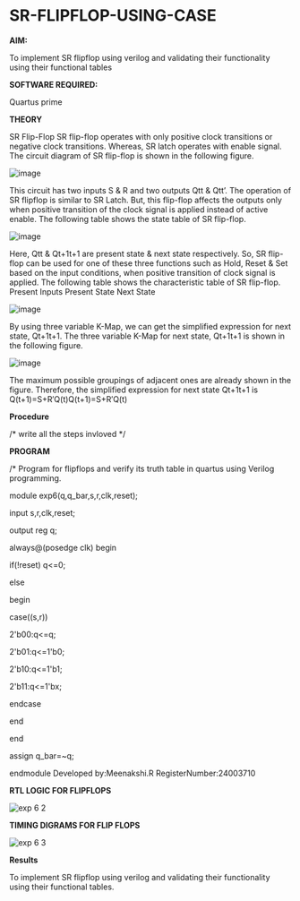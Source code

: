 # SR-FLIPFLOP-USING-CASE

**AIM:**

To implement  SR flipflop using verilog and validating their functionality using their functional tables

**SOFTWARE REQUIRED:**

Quartus prime

**THEORY**

SR Flip-Flop SR flip-flop operates with only positive clock transitions or negative clock transitions. Whereas, SR latch operates with enable signal. The circuit diagram of SR flip-flop is shown in the following figure.

![image](https://github.com/naavaneetha/SR-FLIPFLOP-USING-CASE/assets/154305477/0f710028-ad52-4d3e-9276-8714cf023a25)

 
This circuit has two inputs S & R and two outputs Qtt & Qtt’. The operation of SR flipflop is similar to SR Latch. But, this flip-flop affects the outputs only when positive transition of the clock signal is applied instead of active enable. The following table shows the state table of SR flip-flop.

![image](https://github.com/naavaneetha/SR-FLIPFLOP-USING-CASE/assets/154305477/dabfc4f4-87e3-4cbc-9472-f89ee1b5ed30)

 
Here, Qtt & Qt+1t+1 are present state & next state respectively. So, SR flip-flop can be used for one of these three functions such as Hold, Reset & Set based on the input conditions, when positive transition of clock signal is applied. The following table shows the characteristic table of SR flip-flop. Present Inputs Present State Next State

![image](https://github.com/naavaneetha/SR-FLIPFLOP-USING-CASE/assets/154305477/dd90d16c-aec5-4290-a586-e2346b1e9eb5)

 
By using three variable K-Map, we can get the simplified expression for next state, Qt+1t+1. The three variable K-Map for next state, Qt+1t+1 is shown in the following figure.

![image](https://github.com/naavaneetha/SR-FLIPFLOP-USING-CASE/assets/154305477/473efad6-d70b-4ca7-aeb7-898bbfca319f)

 
The maximum possible groupings of adjacent ones are already shown in the figure. Therefore, the simplified expression for next state Qt+1t+1 is Q(t+1)=S+R′Q(t)Q(t+1)=S+R′Q(t)

**Procedure**

/* write all the steps invloved */

**PROGRAM**

/* Program for flipflops and verify its truth table in quartus using Verilog programming. 

module exp6(q,q_bar,s,r,clk,reset);

input s,r,clk,reset;

output reg q;

always@(posedge clk) begin

if(!reset)           q<=0;

else

begin

case((s,r))

   2'b00:q<=q;

   2'b01:q<=1'b0;

   2'b10:q<=1'b1;

   2'b11:q<=1'bx;

   endcase

end

end

assign q_bar=~q;

endmodule
Developed by:Meenakshi.R RegisterNumber:24003710

**RTL LOGIC FOR FLIPFLOPS**

![exp 6 2](https://github.com/user-attachments/assets/a076feb6-e7f2-478f-b3e0-b0ad44bdb60e)


**TIMING DIGRAMS FOR FLIP FLOPS**

![exp 6 3](https://github.com/user-attachments/assets/0515e0b4-96d4-45e9-8f3c-d8bfc3a57275)

**Results**

To implement SR flipflop using verilog and validating their functionality using their functional tables.

